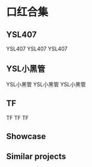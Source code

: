 # 口红合集

## YSL407
YSL407
YSL407
YSL407
## YSL小黑管
YSL小黑管
YSL小黑管
YSL小黑管
## TF
TF
TF
TF
## Showcase



## Similar projects


